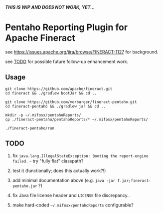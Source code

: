 _**THIS IS WIP AND DOES NOT WORK, YET...**_

# Pentaho Reporting Plugin for Apache Fineract

see https://issues.apache.org/jira/browse/FINERACT-1127 for background.

see [TODO](TODO.md) for possible future follow-up enhancement work.


## Usage

    git clone https://github.com/apache/fineract.git
    cd fineract && ./gradlew bootJar && cd ..

    git clone https://github.com/vorburger/fineract-pentaho.git
    cd fineract-pentaho && ./gradlew jar && cd ..

    mkdir -p ~/.mifosx/pentahoReports/
    cp ./fineract-pentaho/pentahoReports/* ~/.mifosx/pentahoReports/

    ./fineract-pentaho/run


## TODO

1. fix `java.lang.IllegalStateException: Booting the report-engine failed.` - try "fully flat" classpath?

1. test it (functionally; does this actually work?!)

1. add minimal documentation above (e.g. `java -jar f.jar;fineract-pentaho.jar` ?)

1. fix Java file license header and `LICENSE` file discrepancy..

1. make hard-coded `~/.mifosx/pentahoReports` configurable?
